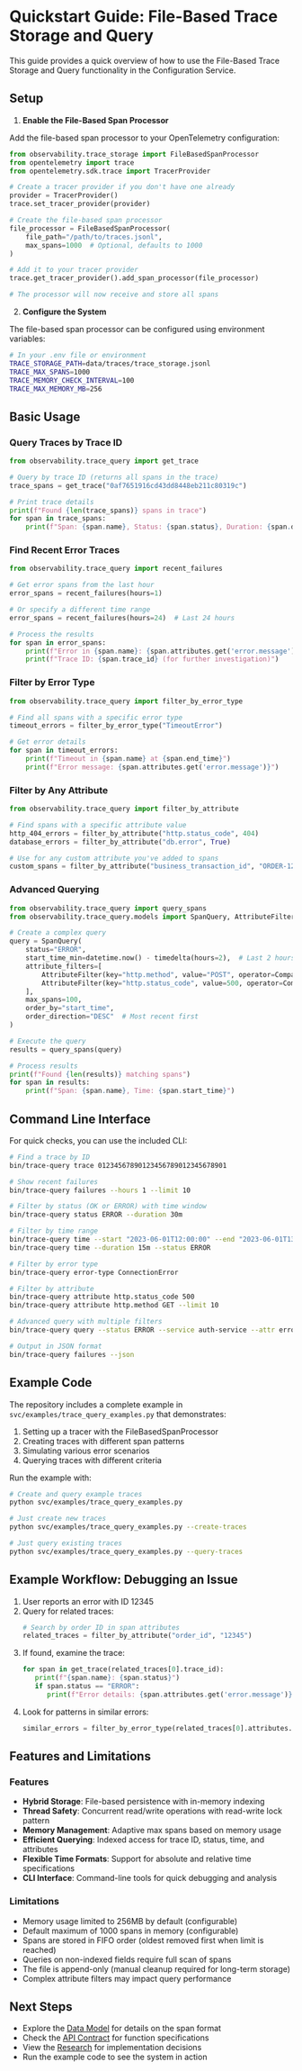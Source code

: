 # Quickstart Guide: File-Based Trace Storage and Query

This guide provides a quick overview of how to use the File-Based Trace Storage and Query functionality in the Configuration Service.

## Setup

1. **Enable the File-Based Span Processor**

Add the file-based span processor to your OpenTelemetry configuration:

```python
from observability.trace_storage import FileBasedSpanProcessor
from opentelemetry import trace
from opentelemetry.sdk.trace import TracerProvider

# Create a tracer provider if you don't have one already
provider = TracerProvider()
trace.set_tracer_provider(provider)

# Create the file-based span processor
file_processor = FileBasedSpanProcessor(
    file_path="/path/to/traces.jsonl",
    max_spans=1000  # Optional, defaults to 1000
)

# Add it to your tracer provider
trace.get_tracer_provider().add_span_processor(file_processor)

# The processor will now receive and store all spans
```

2. **Configure the System**

The file-based span processor can be configured using environment variables:

```bash
# In your .env file or environment
TRACE_STORAGE_PATH=data/traces/trace_storage.jsonl
TRACE_MAX_SPANS=1000
TRACE_MEMORY_CHECK_INTERVAL=100
TRACE_MAX_MEMORY_MB=256
```

## Basic Usage

### Query Traces by Trace ID

```python
from observability.trace_query import get_trace

# Query by trace ID (returns all spans in the trace)
trace_spans = get_trace("0af7651916cd43dd8448eb211c80319c")

# Print trace details
print(f"Found {len(trace_spans)} spans in trace")
for span in trace_spans:
    print(f"Span: {span.name}, Status: {span.status}, Duration: {span.duration_ns}ns")
```

### Find Recent Error Traces

```python
from observability.trace_query import recent_failures

# Get error spans from the last hour
error_spans = recent_failures(hours=1)

# Or specify a different time range
error_spans = recent_failures(hours=24)  # Last 24 hours

# Process the results
for span in error_spans:
    print(f"Error in {span.name}: {span.attributes.get('error.message')}")
    print(f"Trace ID: {span.trace_id} (for further investigation)")
```

### Filter by Error Type

```python
from observability.trace_query import filter_by_error_type

# Find all spans with a specific error type
timeout_errors = filter_by_error_type("TimeoutError")

# Get error details
for span in timeout_errors:
    print(f"Timeout in {span.name} at {span.end_time}")
    print(f"Error message: {span.attributes.get('error.message')}")
```

### Filter by Any Attribute

```python
from observability.trace_query import filter_by_attribute

# Find spans with a specific attribute value
http_404_errors = filter_by_attribute("http.status_code", 404)
database_errors = filter_by_attribute("db.error", True)

# Use for any custom attribute you've added to spans
custom_spans = filter_by_attribute("business_transaction_id", "ORDER-123")
```

### Advanced Querying

```python
from observability.trace_query import query_spans
from observability.trace_query.models import SpanQuery, AttributeFilter, ComparisonOperator

# Create a complex query
query = SpanQuery(
    status="ERROR",
    start_time_min=datetime.now() - timedelta(hours=2),  # Last 2 hours
    attribute_filters=[
        AttributeFilter(key="http.method", value="POST", operator=ComparisonOperator.EQUALS),
        AttributeFilter(key="http.status_code", value=500, operator=ComparisonOperator.EQUALS),
    ],
    max_spans=100,
    order_by="start_time",
    order_direction="DESC"  # Most recent first
)

# Execute the query
results = query_spans(query)

# Process results
print(f"Found {len(results)} matching spans")
for span in results:
    print(f"Span: {span.name}, Time: {span.start_time}")
```

## Command Line Interface

For quick checks, you can use the included CLI:

```bash
# Find a trace by ID
bin/trace-query trace 01234567890123456789012345678901

# Show recent failures
bin/trace-query failures --hours 1 --limit 10

# Filter by status (OK or ERROR) with time window
bin/trace-query status ERROR --duration 30m

# Filter by time range
bin/trace-query time --start "2023-06-01T12:00:00" --end "2023-06-01T13:00:00"
bin/trace-query time --duration 15m --status ERROR

# Filter by error type
bin/trace-query error-type ConnectionError

# Filter by attribute
bin/trace-query attribute http.status_code 500
bin/trace-query attribute http.method GET --limit 10

# Advanced query with multiple filters
bin/trace-query query --status ERROR --service auth-service --attr error.type ConnectionError

# Output in JSON format
bin/trace-query failures --json
```

## Example Code

The repository includes a complete example in `svc/examples/trace_query_examples.py` that demonstrates:

1. Setting up a tracer with the FileBasedSpanProcessor
2. Creating traces with different span patterns
3. Simulating various error scenarios
4. Querying traces with different criteria

Run the example with:

```bash
# Create and query example traces
python svc/examples/trace_query_examples.py

# Just create new traces
python svc/examples/trace_query_examples.py --create-traces

# Just query existing traces
python svc/examples/trace_query_examples.py --query-traces
```

## Example Workflow: Debugging an Issue

1. User reports an error with ID 12345
2. Query for related traces:
   ```python
   # Search by order ID in span attributes
   related_traces = filter_by_attribute("order_id", "12345")
   ```
3. If found, examine the trace:
   ```python
   for span in get_trace(related_traces[0].trace_id):
      print(f"{span.name}: {span.status}")
      if span.status == "ERROR":
         print(f"Error details: {span.attributes.get('error.message')}")
   ```
4. Look for patterns in similar errors:
   ```python
   similar_errors = filter_by_error_type(related_traces[0].attributes.get("error.type"))
   ```

## Features and Limitations

### Features

- **Hybrid Storage**: File-based persistence with in-memory indexing
- **Thread Safety**: Concurrent read/write operations with read-write lock pattern
- **Memory Management**: Adaptive max spans based on memory usage
- **Efficient Querying**: Indexed access for trace ID, status, time, and attributes
- **Flexible Time Formats**: Support for absolute and relative time specifications
- **CLI Interface**: Command-line tools for quick debugging and analysis

### Limitations

- Memory usage limited to 256MB by default (configurable)
- Default maximum of 1000 spans in memory (configurable)
- Spans are stored in FIFO order (oldest removed first when limit is reached)
- Queries on non-indexed fields require full scan of spans
- The file is append-only (manual cleanup required for long-term storage)
- Complex attribute filters may impact query performance

## Next Steps

- Explore the [Data Model](./data-model.md) for details on the span format
- Check the [API Contract](./contracts/query_api.md) for function specifications
- View the [Research](./research.md) for implementation decisions
- Run the example code to see the system in action
